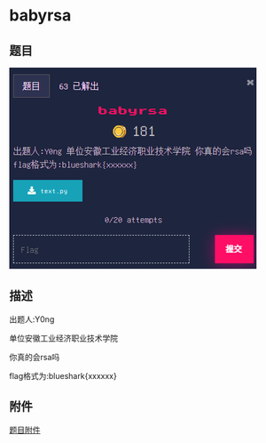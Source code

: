 # babyrsa

## 题目

![题目](images/题目.png)

## 描述

出题人:Y0ng

单位安徽工业经济职业技术学院

你真的会rsa吗

flag格式为:blueshark{xxxxxx}

## 附件

[题目附件](files/text.py)